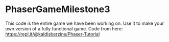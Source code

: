 # PhaserGameMilestone3
This code is the entire game we have been working on.  Use it to make your own version of a fully functional game. 
Code from here:
https://repl.it/@kaldisberzins/Phaser-Tutorial
